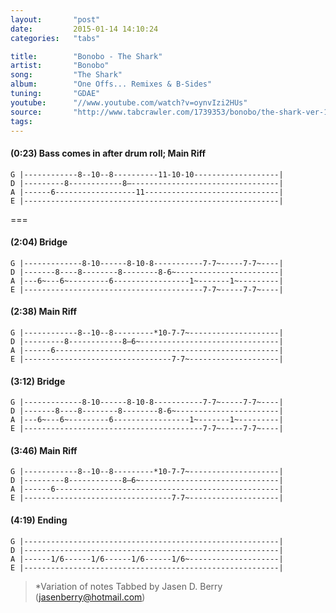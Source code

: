 ```yaml
---
layout:       "post"
date:         2015-01-14 14:10:24
categories:   "tabs"

title:        "Bonobo - The Shark"
artist:       "Bonobo"
song:         "The Shark"
album:        "One Offs... Remixes & B-Sides"
tuning:       "GDAE"
youtube:      "//www.youtube.com/watch?v=oynvIzi2HUs"
source:       "http://www.tabcrawler.com/1739353/bonobo/the-shark-ver-1"
tags:         
---
```


#### (0:23) Bass comes in after drum roll; Main Riff

```
G |------------8--10--8----------11-10-10-------------------|
D |---------8------------8—---------------------------------|
A |------6------------------11------------------------------|
E |---------------------------------------------------------|
```

===

#### (2:04) Bridge
```
G |-------------8-10------8-10-8-----------7-7~-----7-7~----|
D |-------8----8--------8--------8-6~-----------------------|
A |---6~---6~---------6-----------------1~-------1~---------|
E |----------------------------------------7-7~-----7-7~----|
```

#### (2:38) Main Riff
```
G |------------8--10--8---------*10-7-7~--------------------|
D |---------8------------8—6~-------------------------------|
A |------6--------------------------------------------------|
E |---------------------------------7-7~--------------------|
```

#### (3:12) Bridge
```
G |-------------8-10------8-10-8-----------7-7~-----7-7~----|
D |-------8----8--------8--------8-6~-----------------------|
A |---6~---6~---------6-----------------1~-------1~---------|
E |----------------------------------------7-7~-----7-7~----|
```

#### (3:46) Main Riff
```
G |------------8--10--8---------*10-7-7~--------------------|
D |---------8------------8—6~-------------------------------|
A |------6--------------------------------------------------|
E |---------------------------------7-7~--------------------|
```

#### (4:19) Ending
```
G |---------------------------------------------------------|
D |---------------------------------------------------------|
A |------1/6------1/6------1/6------1/6~--------------------|
E |---------------------------------------------------------|
```

> *Variation of notes
> Tabbed by Jasen D. Berry (jasenberry@hotmail.com)